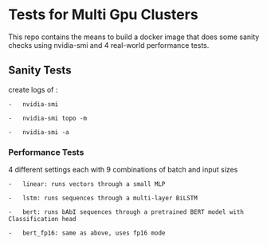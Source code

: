 # Tests for Multi Gpu Clusters
This repo contains the means to build a docker image that does some sanity checks using nvidia-smi
 and 4 real-world performance tests.

## Sanity Tests
create logs of :

    -   nvidia-smi

    -   nvidia-smi topo -m

    -   nvidia-smi -a

### Performance Tests
4 different settings each with 9 combinations of batch and input sizes

    -   linear: runs vectors through a small MLP

    -   lstm: runs sequences through a multi-layer BiLSTM

    -   bert: runs bAbI sequences through a pretrained BERT model with Classification head

    -   bert_fp16: same as above, uses fp16 mode